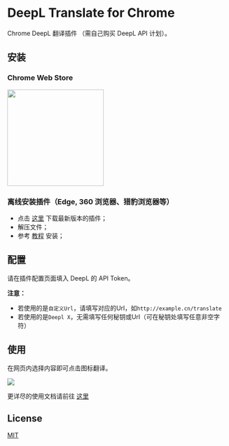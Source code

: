# DeepL Translate for Chrome

Chrome DeepL 翻译插件 （需自己购买 DeepL API 计划）。

## 安装

### Chrome Web Store

[<img src="./assets/store.png" width=220>](https://chrome.google.com/webstore/detail/a-translator/bpcbgnkijachkbknbhjmijehipcphndd)

### 离线安装插件（Edge, 360 浏览器、猎豹浏览器等）

- 点击 [这里](https://github.com/geekdada/a-translator-chrome-extension/releases/latest/download/extension.zip) 下载最新版本的插件；
- 解压文件；
- 参考 [教程](https://www.notion.so/geekdada/6b5d9c86e9654681b30df86ca242876c) 安装；

## 配置

请在插件配置页面填入 DeepL 的 API Token。

**注意：**
* 若使用的是`自定义Url`，请填写对应的Url，如`http://example.cn/translate`
* 若使用的是`Deepl X`，无需填写任何秘钥或Url（可在秘钥处填写任意非空字符）

## 使用

在网页内选择内容即可点击图标翻译。

![](./assets/screenshot.png)

更详尽的使用文档请前往 [这里](https://www.notion.so/geekdada/Chrome-95ba478ceca745f8b98b4a1d06c0f8dd)

## License

[MIT](./LICENSE)
